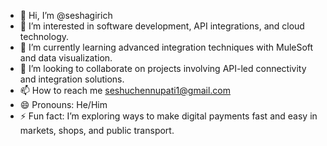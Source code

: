 - 👋 Hi, I’m @seshagirich
- 👀 I’m interested in software development, API integrations, and cloud technology.
- 🌱 I’m currently learning advanced integration techniques with MuleSoft and data visualization.
- 💞️ I’m looking to collaborate on projects involving API-led connectivity and integration solutions.
- 📫 How to reach me seshuchennupati1@gmail.com
- 😄 Pronouns: He/Him
- ⚡ Fun fact: I’m exploring ways to make digital payments fast and easy in markets, shops, and public transport.


<!---
seshagirich/seshagirich is a ✨ special ✨ repository because its `README.md` (this file) appears on your GitHub profile.
You can click the Preview link to take a look at your changes.
--->
